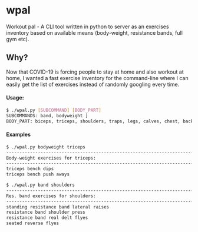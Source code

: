 # wpal
Workout pal - A CLI tool written in python to server as an exercises inventory
based on available means (body-weight, resistance bands, full gym etc).


## Why?
Now that COVID-19 is forcing people to stay at home and also workout at home, I
wanted a fast exercise inventory for the command-line where I can easily get the
list of exercises instead of randomly googling every  time.

#### Usage:

```bash
$ ./wpal.py [SUBCOMMAND] [BODY_PART]
SUBCOMMANDS: band, bodyweight ]
BODY_PART: biceps, triceps, shoulders, traps, legs, calves, chest, back
```

#### Examples
```bash
$ ./wpal.py bodyweight triceps
--------------------------------------------------------------------------------
Body-weight exercises for triceps:
--------------------------------------------------------------------------------
triceps bench dips
triceps bench push aways
```

```bash
$ ./wpal.py band shoulders
--------------------------------------------------------------------------------
Res. band exercises for shoulders:
--------------------------------------------------------------------------------
standing resistance band lateral raises
resistance band shoulder press
resistance band real delt flyes
seated reverse flyes
```
